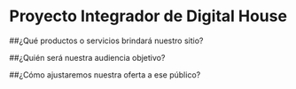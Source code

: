# Proyecto Integrador de Digital House

##¿Qué productos o servicios brindará nuestro sitio?

##¿Quién será nuestra audiencia objetivo?

##¿Cómo ajustaremos nuestra oferta a ese público?
